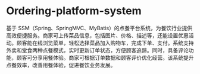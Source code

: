 # Ordering-platform-system
基于 SSM（Spring、SpringMVC、MyBatis）的点餐平台系统，为餐饮行业提供高效便捷服务。商家可上传菜品信息，包括图片、价格、描述等，还能设置优惠活动。顾客能在线浏览菜单，轻松选择菜品加入购物车，完成下单、支付。系统支持外卖和堂食两种点餐模式，实时更新订单状态，方便顾客追踪。同时，具备评论功能，顾客可分享用餐体验。商家可根据订单数据和顾客评价优化经营。该系统提升点餐效率，改善用餐体验，促进餐饮业务发展。 

